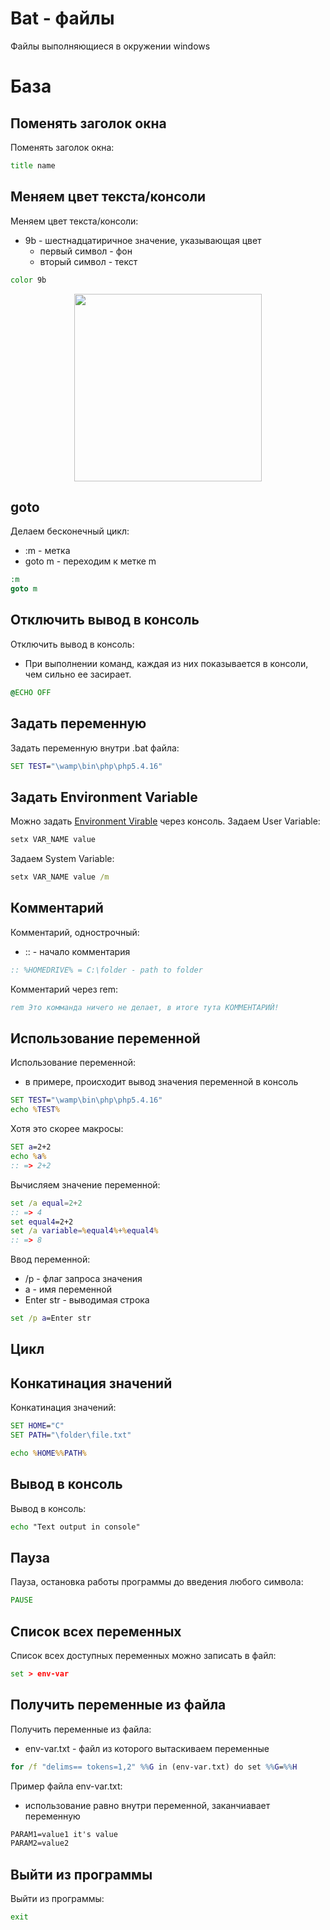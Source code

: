 # Bat - файлы

Файлы выполняющиеся в окружении windows

# База

## Поменять заголок окна

Поменять заголок окна:

```bat
title name
```

## Меняем цвет текста/консоли

Меняем цвет текста/консоли:

-   9b - шестнадцатиричное значение, указывающая цвет
    -   первый символ - фон
    -   вторый символ - текст

```bat
color 9b
```

<img src="./source/03-Host.png" style="display: block; height: 300px; margin: auto;"/>

## goto

Делаем бесконечный цикл:

-   :m - метка
-   goto m - переходим к метке m

```bat
:m
goto m
```

## Отключить вывод в консоль

Отключить вывод в консоль:

-   При выполнении команд, каждая из них показывается в консоли, чем сильно ее засирает.

```bat
@ECHO OFF
```

## Задать переменную

Задать переменную внутри .bat файла:

```bat
SET TEST="\wamp\bin\php\php5.4.16"
```

## Задать Environment Variable

Можно задать [Environment Virable](../Windows/02-Base.md#environment-variable) через консоль. Задаем User Variable:

```bat
setx VAR_NAME value
```

Задаем System Variable:

```bat
setx VAR_NAME value /m
```

## Комментарий

Комментарий, однострочный:

-   :: - начало комментария

```bat
:: %HOMEDRIVE% = C:\folder - path to folder
```

Комментарий через rem:

```bat
rem Это комманда ничего не делает, в итоге тута КОММЕНТАРИЙ!
```

## Использование переменной

Использование переменной:

-   в примере, происходит вывод значения переменной в консоль

```bat
SET TEST="\wamp\bin\php\php5.4.16"
echo %TEST%
```

Хотя это скорее макросы:

```bat
SET a=2+2
echo %a%
:: => 2+2
```

Вычисляем значение переменной:

```bat
set /a equal=2+2
:: => 4
set equal4=2+2
set /a variable=%equal4%+%equal4%
:: => 8
```

Ввод переменной:

-   /p - флаг запроса значения
-   a - имя переменной
-   Enter str - выводимая строка

```bat
set /p a=Enter str
```

## Цикл

## Конкатинация значений

Конкатинация значений:

```bat
SET HOME="C"
SET PATH="\folder\file.txt"

echo %HOME%%PATH%
```

## Вывод в консоль

Вывод в консоль:

```bat
echo "Text output in console"
```

## Пауза

Пауза, остановка работы программы до введения любого символа:

```bat
PAUSE
```

## Список всех переменных

Список всех доступных переменных можно записать в файл:

```bat
set > env-var
```

## Получить переменные из файла

Получить переменные из файла:

-   env-var.txt - файл из которого вытаскиваем переменные

```bat
for /f "delims== tokens=1,2" %%G in (env-var.txt) do set %%G=%%H
```

Пример файла env-var.txt:

-   использование равно внутри переменной, заканчиавает переменную

```txt
PARAM1=value1 it's value
PARAM2=value2
```

## Выйти из программы

Выйти из программы:

```bat
exit
```
